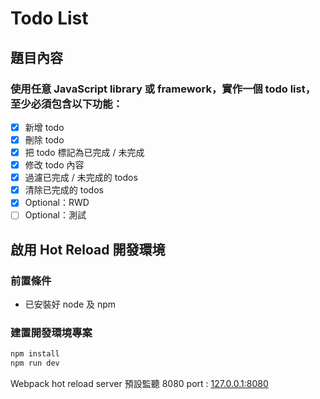 # Todo List

## 題目內容

### 使用任意 JavaScript library 或 framework，實作一個 todo list，至少必須包含以下功能：
- [x] 新增 todo
- [x] 刪除 todo
- [x] 把 todo 標記為已完成 / 未完成
- [x] 修改 todo 內容
- [x] 過濾已完成 / 未完成的 todos
- [x] 清除已完成的 todos
- [x] Optional：RWD
- [ ] Optional：測試

## 啟用 Hot Reload 開發環境

### 前置條件
- 已安裝好 node 及 npm

### 建置開發環境專案
```bash
npm install
npm run dev
```
Webpack hot reload server 預設監聽 8080 port : [127.0.0.1:8080](http://127.0.0.1:8080)